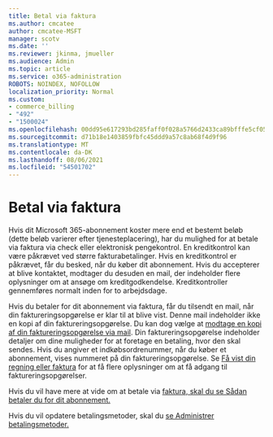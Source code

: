 ```yaml
---
title: Betal via faktura
ms.author: cmcatee
author: cmcatee-MSFT
manager: scotv
ms.date: ''
ms.reviewer: jkinma, jmueller
ms.audience: Admin
ms.topic: article
ms.service: o365-administration
ROBOTS: NOINDEX, NOFOLLOW
localization_priority: Normal
ms.custom:
- commerce_billing
- "492"
- "1500024"
ms.openlocfilehash: 00dd95e617293bd285faff0f028a5766d2433ca89bfffe5cf053314dd56d8241
ms.sourcegitcommit: d71b18e1403859fbfc45ddd9a57c8ab68f4d9f96
ms.translationtype: MT
ms.contentlocale: da-DK
ms.lasthandoff: 08/06/2021
ms.locfileid: "54501702"
---
```

# <a name="pay-by-invoice"></a>Betal via faktura

Hvis dit Microsoft 365-abonnement koster mere end et bestemt beløb (dette beløb varierer efter tjenesteplacering), har du mulighed for at betale via faktura via check eller elektronisk pengekontrol. En kreditkontrol kan være påkrævet ved større fakturabetalinger. Hvis en kreditkontrol er påkrævet, får du besked, når du køber dit abonnement. Hvis du accepterer at blive kontaktet, modtager du desuden en mail, der indeholder flere oplysninger om at ansøge om kreditgodkendelse. Kreditkontroller gennemføres normalt inden for to arbejdsdage.

Hvis du betaler for dit abonnement via faktura, får du tilsendt en mail, når din faktureringsopgørelse er klar til at blive vist. Denne mail indeholder ikke en kopi af din faktureringsopgørelse. Du kan dog vælge at [modtage en kopi af din faktureringsopgørelse via mail](/microsoft-365/commerce/billing-and-payments/view-your-bill-or-invoice.md#receive-a-copy-of-your-billing-statement-in-email). Din faktureringsopgørelse indeholder detaljer om dine muligheder for at foretage en betaling, hvor den skal sendes. Hvis du angiver et indkøbsordrenummer, når du køber et abonnement, vises nummeret på din faktureringsopgørelse. Se [Få vist din regning eller faktura](/microsoft-365/commerce/billing-and-payments/view-your-bill-or-invoice) for at få flere oplysninger om at få adgang til faktureringsopgørelser.

Hvis du vil have mere at vide om at betale via [faktura, skal du se Sådan betaler du for dit abonnement.](/microsoft-365/commerce/billing-and-payments/pay-for-your-subscription)

Hvis du vil opdatere betalingsmetoder, skal du [se Administrer betalingsmetoder.](/microsoft-365/commerce/billing-and-payments/manage-payment-methods)